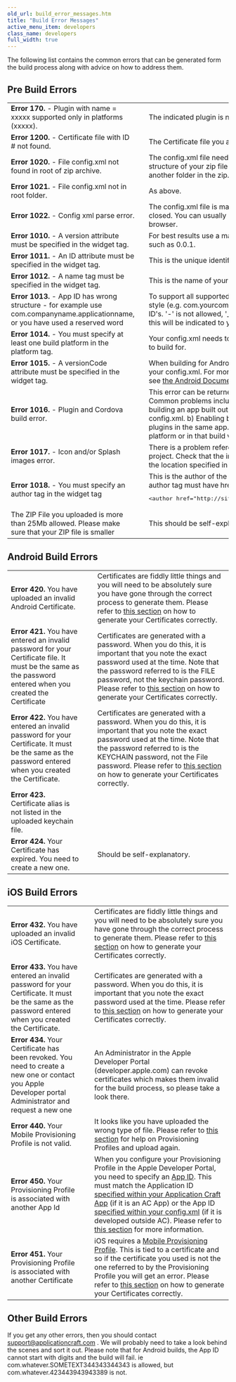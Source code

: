 ```yaml
---
old_url: build_error_messages.htm
title: "Build Error Messages"
active_menu_item: developers
class_name: developers
full_width: true
---
```



The following list contains the common errors that can be generated form the build process along with advice on how to address them.

## Pre Build Errors

<table>
<tr>
<td width="271">
<b>Error 170.</b> - Plugin with name = xxxxx supported only in platforms (xxxxx).

</td>
<td width="20">
</td>
<td width="595">
  The indicated plugin is not supported for the defined build.

</td>
</tr>
<tr>
<tr>
<td width="271">
<b>Error 1200.</b> - Certificate file with ID # not found.

</td>
<td width="20">
</td>
<td width="595">
  The Certificate file you are using does not relate to the ID of this app.

</td>
</tr>
<tr>
<td width="271">
<b>Error 1020.</b> - File config.xml not found in root of zip archive.

</td>
<td width="20">
</td>
<td width="595">
 The config.xml file needs to be in the root of the zip archive. Check the structure of your zip file to ensure the project is in the root and not in another folder in the zip. 

</td>
</tr>
<tr>
<td width="271">
<b>Error 1021.</b> - File config.xml not in root folder.

</td>
<td width="20">
</td>
<td width="595">
  As above.

</td>
</tr>
<tr>
<td width="271">
<b>Error 1022.</b> - Config xml parse error.

</td>
<td width="20">
</td>
<td width="595">
  The config.xml file is malformed and possibly a node is not correctly closed. You can usually see such problems if you open the XML file in a browser.

</td>
</tr>
<tr>
<td width="271">
<b>Error 1010.</b> - A version attribute must be specified in the widget tag.

</td>
<td width="20">
</td>
<td width="595">
  For best results use a major/minor/patch style version, with three numbers, such as 0.0.1.

</td>
</tr>
<tr>
<td width="271">
<b>Error 1011.</b> - An ID attribute must be specified in the widget tag.

</td>
<td width="20">
</td>
<td width="595">
  This is the unique identifier for your application. 

</td>
</tr>
<tr>
<td width="271">
<b>Error 1012.</b> - A name tag must be specified in the widget tag.

</td>
<td width="20">
</td>
<td width="595">
  This is the name of your application and needs to be specified.

</td>
</tr>
<tr>
<td width="271">
<b>Error 1013.</b> - App ID has wrong structure - for example use com.companyname.applicationname, or  you have used a reserved word

</td>
<td width="20">
</td>
<td width="595">
  To support all supported platforms, this must be reverse-domain name style (e.g. com.yourcompany.yourapp). Take care when defining your App ID's. '-' is not allowed, '_' is allowed. If you have used a reserved word, this will be indicated to you in the error message.

</td>
</tr>
<tr>
<td width="271">
<b>Error 1014.</b> - You must specify at least one build platform in the platform tag.

</td>
<td width="20">
</td>
<td width="595">
  Your config.xml needs to contain specific lines for each platform you want to build for. 

</td>
</tr>
<tr>
<td width="271">
<b>Error 1015.</b> - A versionCode attribute must be specified in the widget tag.

</td>
<td width="20">
</td>
<td width="595">
  When building for Android, you can set the versionCode by specifying it in your config.xml. For more information on Android's versionCode attribute see <a href="http://developer.android.com/tools/publishing/versioning.html" target="_blank">the Android Documentation</a>.

</td>
</tr>
<tr>
<td width="271">
<b> Error 1016.</b> - Plugin and Cordova build error.

</td>
<td width="20">
</td>
<td width="595">
  This error can be returned if there is a problem with your use of a Plugin. Common problems include a) if you are using AC Build Plugins and building an app built outside AC, you need to include reference in your config.xml. b) Enabling both <a href="developers/documentation/ac-mobile-build-phonegap/ac-mobile-build/ac-build-plugins/scandit-free/">Scandit Free</a> and <a href="/developers/documentation/ac-mobile-build-phonegap/ac-mobile-build/ac-build-plugins/zxing-bar-code-scanner/">ZXing Barcode Scanner</a> plugins in the same app. c) The plugin is not supported either for the platform or in that build version. See <a href="http://www.applicationcraft.com/developers/documentation/ac-mobile-build-phonegap/ac-mobile-build/ac-build-plugins/" target="_blank">AC Build Plugins</a> for more information.

</td>
</tr>
<tr>
<td width="271">
<b>Error 1017.</b> - Icon and/or Splash images error.

</td>
<td width="20">
</td>
<td width="595">
  There is a problem referencing your Icon and/or Splash Images in your project. Check that the images are of .png format and exist in the project in the location specified in your config.xml.

</td>
</tr>
<tr>
<td width="271">
<b>Error 1018.</b> - You must specify an author tag in the widget tag

</td>
<td width="20">
</td>
<td width="595">
  This is the author of the app, in most cases will be you and is required. The author tag must have href  and  email attribute, example <pre>&lt;author href="http://site.com" email="mail@mail.com"&gt;Author name&lt;author&gt;</pre>
</td>
</tr>
<tr>
<td width="271">
The ZIP File you uploaded is more than 25Mb allowed. Please make sure that your ZIP file is smaller

</td>
<td width="20">
</td>
<td width="595">
This should be self-explanatory.

</td>
</tr>
</table>

## Android Build Errors

<table>
<tr>
<td width="271">
<b>Error 420.</b> You have uploaded an invalid Android Certificate.

</td>
<td width="20">
</td>
<td width="595">
  Certificates are fiddly little things and you will need to be absolutely sure you have gone through the correct process to generate them. Please refer to <a href="/developers/documentation/ac-mobile-build-phonegap/certificates/">this section</a> on how to generate your Certificates correctly.

</td>
</tr>
<tr>
<td width="271">
<b>Error 421.</b> You have entered an invalid password for your Certificate file. It must be the same as the password entered when you created the Certificate

</td>
<td width="20">
</td>
<td width="595">
Certificates are generated with a password. When you do this, it is important that you note the exact password used at the time. Note that the password referred to is the FILE password, not the keychain password. Please refer to <a href="/developers/documentation/ac-mobile-build-phonegap/certificates/">this section</a> on how to generate your Certificates correctly.

</td>
</tr>
<tr>
<td width="271">
<b>Error 422.</b> You have entered an invalid password for your Certificate. It must be the same as the password entered when you created the Certificate.

</td>
<td width="20">
</td>
<td width="595">
  Certificates are generated with a password. When you do this, it is important that you note the exact password used at the time. Note that the password referred to is the KEYCHAIN password, not the File password. Please refer to <a href="/developers/documentation/ac-mobile-build-phonegap/certificates/">this section</a> on how to generate your Certificates correctly.

</td>
</tr>
<tr>
<td width="271">
<b>Error 423.</b> Certificate alias is not listed in the uploaded keychain file.

</td>
<td width="20">
</td>
<td width="595">
</td>
</tr>
<tr>
<td width="271">
<b>Error 424.</b> Your Certificate has expired. You need to create a new one.

</td>
<td width="20">
</td>
<td width="595">
Should be self-explanatory.

</td>
</tr>
</table>

## iOS Build Errors

<table>
<tr>
<td width="271">
<b>Error 432.</b> You have uploaded an invalid iOS Certificate.

</td>
<td width="20">
</td>
<td width="595">
  Certificates are fiddly little things and you will need to be absolutely sure you have gone through the correct process to generate them. Please refer to <a href="/developers/documentation/ac-mobile-build-phonegap/certificates/">this section</a> on how to generate your Certificates correctly.

</td>
</tr>
<tr>
<td width="271">
<b>Error 433.</b> You have entered an invalid password for your Certificate. It must be the same as the password entered when you created the Certificate.

</td>
<td width="20">
</td>
<td width="595">
  Certificates are generated with a password. When you do this, it is important that you note the exact password used at the time. Please refer to <a href="/developers/documentation/ac-mobile-build-phonegap/certificates/">this section</a> on how to generate your Certificates correctly.

</td>
</tr>
<tr>
<td width="271">
<b>Error 434.</b> Your Certificate has been revoked. You need to create a new one or contact you Apple Developer portal Administrator and request a new one

</td>
<td width="20">
</td>
<td width="595">
An Administrator in the Apple Developer Portal (developer.apple.com) can revoke certificates which makes them invalid for the build process, so please take a look there.

</td>
</tr>
<tr>
<td width="271">
<b>Error 440.</b> Your Mobile Provisioning Profile is not valid.

</td>
<td width="20">
</td>
<td width="595">
  It looks like you have uploaded the wrong type of file. Please refer to <a href="/developers/documentation/ac-mobile-build-phonegap/certificates/manual/ios-keys-and-certificates/do-it-yourself-guide/setting-up-for-development/create-a-provisioning-profile">this section</a> for help on Provisioning Profiles and upload again.

</td>
</tr>
<tr>
<td width="271">
<b>Error 450.</b> Your Provisioning Profile is associated with another App Id

</td>
<td width="20">
</td>
<td width="595">
  When you configure your Provisioning Profile in the Apple Developer Portal, you need to specify an <a href="/developers/documentation/ac-mobile-build-phonegap/certificates/manual/ios-keys-and-certificates/do-it-yourself-guide/setting-up-for-development/create-an-app-id">App ID</a>. This must match the Application ID <a href="/developers/documentation/ac-mobile-build-phonegap/apps-developed-with-application-craft/enabling-device-features">specified within your Application Craft App</a> (if it is an AC App) or the App ID <a href="/developers/documentation/ac-mobile-build-phonegap/ac-mobile-build/external-html5cssjs-apps">specified within your config.xml</a> (if it is developed outside AC). Please refer to <a href="/developers/documentation/ac-mobile-build-phonegap/certificates/manual/ios-keys-and-certificates/do-it-yourself-guide/setting-up-for-development/create-a-provisioning-profile">this section</a> for more information.

</td>
</tr>
<tr>
<td width="271">
<b>Error 451.</b> Your Provisioning Profile is associated with another Certificate

</td>
<td width="20">
</td>
<td width="595">
  iOS requires a <a href="/developers/documentation/ac-mobile-build-phonegap/certificates/manual/ios-keys-and-certificates/do-it-yourself-guide/setting-up-for-development/create-a-provisioning-profile">Mobile Provisioning Profile</a>. This is tied to a certificate and so if the certificate you used is not the one referred to by the Provisioning Profile you will get an error. Please refer to <a href="/developers/documentation/ac-mobile-build-phonegap/certificates/manual/ios-keys-and-certificates/do-it-yourself-guide/setting-up-for-development/create-a-provisioning-profile">this section</a> on how to generate your Certificates correctly.

</td>
</tr>
</table>

## Other Build Errors

If you get any other errors, then you should contact [support@applicationcraft.com](mailto:support@applicationcraft.com) . We will probably need to take a look behind the scenes and sort it out.
Please note that for Android builds, the App ID cannot start with digits and the build will fail. ie com.whatever.SOMETEXT344343344343 is allowed, but com.whatever.423443943943389 is not.
